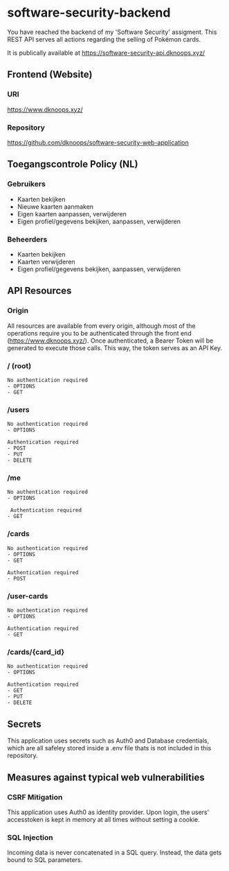 # software-security-backend

You have reached the backend of my 'Software Security' assigment. This REST API serves all actions regarding the selling of Pokémon cards.

It is publically available at https://software-security-api.dknoops.xyz/

## Frontend (Website)
### URI
https://www.dknoops.xyz/

### Repository
https://github.com/dknoops/software-security-web-application

## Toegangscontrole Policy (NL)

### Gebruikers

- Kaarten bekijken
- Nieuwe kaarten aanmaken
- Eigen kaarten aanpassen, verwijderen
- Eigen profiel/gegevens bekijken, aanpassen, verwijderen

### Beheerders

- Kaarten bekijken
- Kaarten verwijderen
- Eigen profiel/gegevens bekijken, aanpassen, verwijderen

## API Resources

### Origin
All resources are available from every origin, although most of the operations require you to be authenticated through the front end (https://www.dknoops.xyz/). Once authenticated, a Bearer Token will be generated to execute those calls. This way, the token serves as an API Key.

### / (root)

```
No authentication required
- OPTIONS
- GET
```

### /users

```
No authentication required
- OPTIONS

Authentication required
- POST
- PUT
- DELETE
```

### /me

```
No authentication required
- OPTIONS

 Authentication required
- GET
```

### /cards

```
No authentication required
- OPTIONS
- GET

Authentication required
- POST
```

### /user-cards

```
No authentication required
- OPTIONS

Authentication required
- GET
```

### /cards/{card_id}

```
No authentication required
- OPTIONS

Authentication required
- GET
- PUT
- DELETE
```

## Secrets
This application uses secrets such as Auth0 and Database credentials, which are all safeley stored inside a .env file thats is not included in this repository. 

## Measures against typical web vulnerabilities
### CSRF Mitigation
This application uses Auth0 as identity provider. Upon login, the users' accesstoken is kept in memory at all times without setting a cookie.

### SQL Injection
Incoming data is never concatenated in a SQL query. Instead, the data gets bound to SQL parameters.
